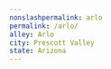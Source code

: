 ```yaml
---
﻿nonslashpermalink: arlo
permalink: /arlo/
alley: Arlo
city: Prescott Valley
state: Arizona
---
```

